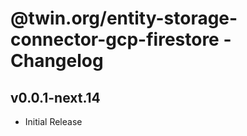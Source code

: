 # @twin.org/entity-storage-connector-gcp-firestore - Changelog

## v0.0.1-next.14

- Initial Release
